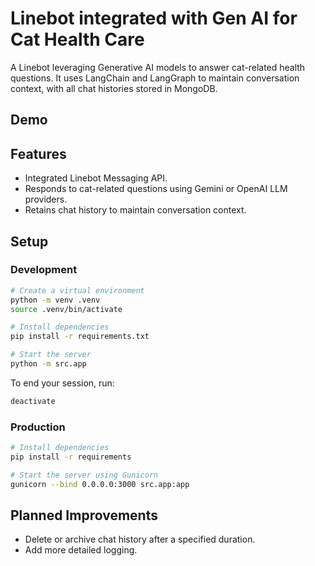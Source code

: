 # Linebot integrated with Gen AI for Cat Health Care

A Linebot leveraging Generative AI models to answer cat-related health questions. It uses LangChain and LangGraph to maintain conversation context, with all chat histories stored in MongoDB.

## Demo

## Features

- Integrated Linebot Messaging API.
- Responds to cat-related questions using Gemini or OpenAI LLM providers.
- Retains chat history to maintain conversation context.

## Setup

### Development

```bash
# Create a virtual environment
python -m venv .venv
source .venv/bin/activate

# Install dependencies
pip install -r requirements.txt

# Start the server
python -m src.app
```

To end your session, run:

```bash
deactivate
```

### Production

```bash
# Install dependencies
pip install -r requirements

# Start the server using Gunicorn
gunicorn --bind 0.0.0.0:3000 src.app:app
```

## Planned Improvements

- Delete or archive chat history after a specified duration.
- Add more detailed logging.
